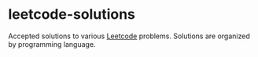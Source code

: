 # leetcode-solutions
Accepted solutions to various [Leetcode](leetcode.com) problems. Solutions are organized by programming language.
